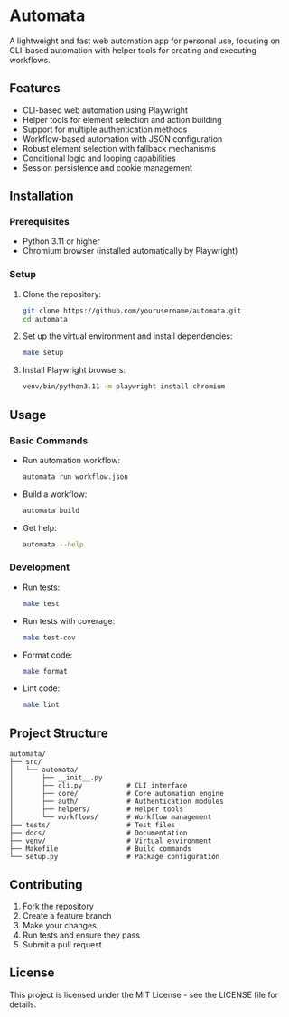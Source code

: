 # Automata

A lightweight and fast web automation app for personal use, focusing on CLI-based automation with helper tools for creating and executing workflows.

## Features

- CLI-based web automation using Playwright
- Helper tools for element selection and action building
- Support for multiple authentication methods
- Workflow-based automation with JSON configuration
- Robust element selection with fallback mechanisms
- Conditional logic and looping capabilities
- Session persistence and cookie management

## Installation

### Prerequisites

- Python 3.11 or higher
- Chromium browser (installed automatically by Playwright)

### Setup

1. Clone the repository:
   ```bash
   git clone https://github.com/yourusername/automata.git
   cd automata
   ```

2. Set up the virtual environment and install dependencies:
   ```bash
   make setup
   ```

3. Install Playwright browsers:
   ```bash
   venv/bin/python3.11 -m playwright install chromium
   ```

## Usage

### Basic Commands

- Run automation workflow:
  ```bash
  automata run workflow.json
  ```

- Build a workflow:
  ```bash
  automata build
  ```

- Get help:
  ```bash
  automata --help
  ```

### Development

- Run tests:
  ```bash
  make test
  ```

- Run tests with coverage:
  ```bash
  make test-cov
  ```

- Format code:
  ```bash
  make format
  ```

- Lint code:
  ```bash
  make lint
  ```

## Project Structure

```
automata/
├── src/
│   └── automata/
│       ├── __init__.py
│       ├── cli.py           # CLI interface
│       ├── core/            # Core automation engine
│       ├── auth/            # Authentication modules
│       ├── helpers/         # Helper tools
│       └── workflows/       # Workflow management
├── tests/                   # Test files
├── docs/                    # Documentation
├── venv/                    # Virtual environment
├── Makefile                 # Build commands
└── setup.py                 # Package configuration
```

## Contributing

1. Fork the repository
2. Create a feature branch
3. Make your changes
4. Run tests and ensure they pass
5. Submit a pull request

## License

This project is licensed under the MIT License - see the LICENSE file for details.
